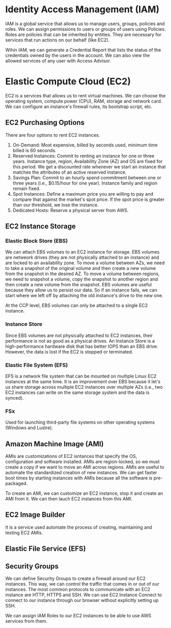 # Identity Access Management (IAM)
IAM is a global service that allows us to manage users, groups, policies and roles. We can assign permissions to users or groups of users using Policies. Roles are policies that can be inherited by entities. They are necessary for services that run actions on our behalf (like EC2).

Wihin IAM, we can generate a Credential Report that lists the status of the credentials owned by the users in the account. We can also view the allowed services of any user with Access Advisor.

# Elastic Compute Cloud (EC2)
EC2 is a services that allows us to rent virtual machines. We can choose the operating system, compute power (CPU), RAM, storage and network card. We can configure an instance's firewall rules, its bootstrap script, etc.

## EC2 Purchasing Options
There are four options to rent EC2 instances.
1. On-Demand: Most expensive, billed by seconds used, minimum time billed is 60 seconds.
2. Reserved Instances: Commit to renting an instance for one or three years. Instance type, region, Availability Zone (AZ) and OS are fixed for this period. We get a discounted rate whenever we start an instance that matches the attributes of an active reserved instance.
3. Savings Plan: Commit to an hourly spend commitment between one or three years (i.e., $0.15/hour for one year). Instance family and region remain fixed.
4. Spot Instances: Define a maximum price you are willing to pay and compare that against the market's spot price. If the spot price is greater than our threshold, we lose the instance.
5. Dedicated Hosts: Reserve a physical server from AWS.

## EC2 Instance Storage

### Elastic Block Store (EBS)
We can attach EBS volumes to an EC2 instance for storage. EBS volumes are netweork drives (they are not physically attached to an instance) and are locked to an availability zone. To move a volume between AZs, we need to take a snapshot of the original volume and then create a new volume from the snapshot in the desired AZ. To move a volume between regions, we need to snapshot a volume, copy the snapshot to another region and then create a new volume from the snapshot. EBS volumes are useful because they allow us to persist our data. So if an instance fails, we can start where we left off by attaching the old instance's drive to the new one.

At the CCP level, EBS volumes can only be attached to a single EC2 instance.

### Instance Store
Since EBS volumes are not physically attached to EC2 instances, their performance is not as good as a physical drives. An Instance Store is a high-performance hardware disk that has better IOPS than an EBS drive. However, the data is lost if the EC2 is stopped or terminated.

### Elastic File System (EFS)
EFS is a network file system that can be mounted on multiple Linux EC2 instances at the same time. It is an improvement over EBS because it let's us share storage across multiple EC2 instances over multiple AZs (i.e., two EC2 instances can write on the same storage system and the data is synced).

### FSx
Used for launching third-party file systems on other operating systems (Windows and Lustre).

## Amazon Machine Image (AMI)
AMIs are customizations of EC2 isntances that specify the OS, configuration and software installed. AMIs are region-locked, so we must create a copy if we want to move an AMI across regions. AMIs are useful to automate the standardized creation of new instances. We can get faster boot times by starting instances with AMIs because all the software is pre-packaged.

To create an AMI, we can customize an EC2 instance, stop it and create an AMI from it. We can then lauch EC2 instances from this AMI.

## EC2 Image Builder
It is a service used automate the process of creating, maintaining and testing EC2 AMIs.

## Elastic File Service (EFS)


## Security Groups
We can define Security Groups to create a firewall around our EC2 instances. This way, we can control the traffic that comes in or out of our instances. The most common protocols to communicate with an EC2 instance are HTTP, HTTPS and SSH. We can use EC2 Instance Connect to connect to our instance through our browser without explicitly setting up SSH.

We can assign IAM Roles to our EC2 instances to be able to use AWS services from them.